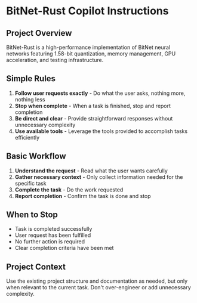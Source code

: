 # BitNet-Rust Copilot Instructions

## Project Overview

BitNet-Rust is a high-performance implementation of BitNet neural networks featuring 1.58-bit quantization, memory management, GPU acceleration, and testing infrastructure.

## Simple Rules

1. **Follow user requests exactly** - Do what the user asks, nothing more, nothing less
2. **Stop when complete** - When a task is finished, stop and report completion
3. **Be direct and clear** - Provide straightforward responses without unnecessary complexity
4. **Use available tools** - Leverage the tools provided to accomplish tasks efficiently

## Basic Workflow

1. **Understand the request** - Read what the user wants carefully
2. **Gather necessary context** - Only collect information needed for the specific task
3. **Complete the task** - Do the work requested
4. **Report completion** - Confirm the task is done and stop

## When to Stop

- Task is completed successfully
- User request has been fulfilled
- No further action is required
- Clear completion criteria have been met

## Project Context

Use the existing project structure and documentation as needed, but only when relevant to the current task. Don't over-engineer or add unnecessary complexity.


